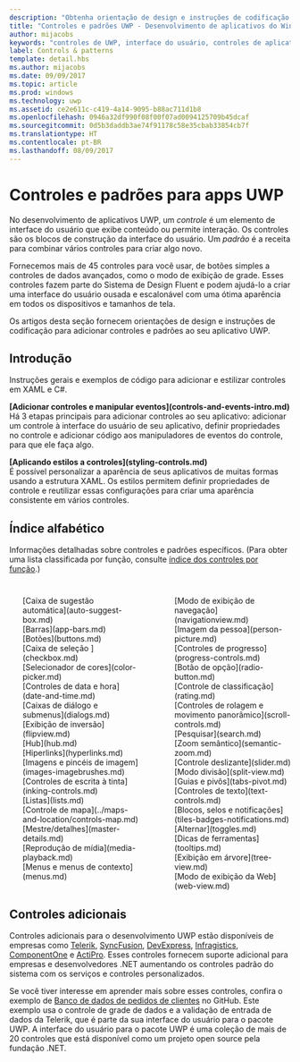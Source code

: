 ```yaml
---
description: "Obtenha orientação de design e instruções de codificação para adicionar controles e padrões ao seu aplicativo UWP. Encontre mais de 45 controles poderosos para uso com o seu aplicativo."
title: "Controles e padrões UWP - Desenvolvimento de aplicativos do Windows"
author: mijacobs
keywords: "controles de UWP, interface do usuário, controles de aplicativo"
label: Controls & patterns
template: detail.hbs
ms.author: mijacobs
ms.date: 09/09/2017
ms.topic: article
ms.prod: windows
ms.technology: uwp
ms.assetid: ce2e611c-c419-4a14-9095-b88ac711d1b8
ms.openlocfilehash: 0946a32df990f08f00f07ad0094125709b45dcaf
ms.sourcegitcommit: 0d5b3daddb3ae74f91178c58e35cbab33854cb7f
ms.translationtype: HT
ms.contentlocale: pt-BR
ms.lasthandoff: 08/09/2017
---
```

# <a name="controls-and-patterns-for-uwp-apps"></a>Controles e padrões para apps UWP
<link rel="stylesheet" href="https://az835927.vo.msecnd.net/sites/uwp/Resources/css/custom.css"> 

No desenvolvimento de aplicativos UWP, um <i>controle</i> é um elemento de interface do usuário que exibe conteúdo ou permite interação. Os controles são os blocos de construção da interface do usuário. Um <i>padrão</i> é a receita para combinar vários controles para criar algo novo.

Fornecemos mais de 45 controles para você usar, de botões simples a controles de dados avançados, como o modo de exibição de grade.  Esses controles fazem parte do Sistema de Design Fluent e podem ajudá-lo a criar uma interface do usuário ousada e escalonável com uma ótima aparência em todos os dispositivos e tamanhos de tela. 

Os artigos desta seção fornecem orientações de design e instruções de codificação para adicionar controles e padrões ao seu aplicativo UWP. 

## <a name="intro"></a>Introdução

Instruções gerais e exemplos de código para adicionar e estilizar controles em XAML e C#.

<div class="side-by-side">
<div class="side-by-side-content">
  <div class="side-by-side-content-left">
   <p><b>[Adicionar controles e manipular eventos](controls-and-events-intro.md)</b> <br/>
Há 3 etapas principais para adicionar controles ao seu aplicativo: adicionar um controle à interface do usuário de seu aplicativo, definir propriedades no controle e adicionar código aos manipuladores de eventos do controle, para que ele faça algo.</li>
</ul> 
</p>
  </div>
  <div class="side-by-side-content-right">
   <p><b>[Aplicando estilos a controles](styling-controls.md)</b> <br/>
É possível personalizar a aparência de seus aplicativos de muitas formas usando a estrutura XAML. Os estilos permitem definir propriedades de controle e reutilizar essas configurações para criar uma aparência consistente em vários controles.</p>
  </div>
</div>
</div>

## <a name="alphabetical-index"></a>Índice alfabético 

Informações detalhadas sobre controles e padrões específicos. (Para obter uma lista classificada por função, consulte [índice dos controles por função](controls-by-function.md).)

<div style="column-count: 2; column-gap: 40px; margin-top: 40px;" >
<ul style="margin-top: 0px; padding-top: 0px; list-style-type: none;">
<li style="list-style-type: none;">[Caixa de sugestão automática](auto-suggest-box.md)</li>

<li style="list-style-type: none;">[Barras](app-bars.md)</li>

<li style="list-style-type: none;">[Botões](buttons.md)</li>

<li style="list-style-type: none;">[Caixa de seleção ](checkbox.md)</li>

<li style="list-style-type: none;">[Selecionador de cores](color-picker.md)</li>

<li style="list-style-type: none;">[Controles de data e hora](date-and-time.md)</li>


<li style="list-style-type: none;">[Caixas de diálogo e submenus](dialogs.md)</li>

<li style="list-style-type: none;">[Exibição de inversão](flipview.md)</li>

<li style="list-style-type: none;">[Hub](hub.md)</li>

<li style="list-style-type: none;">[Hiperlinks](hyperlinks.md)</li>

<li style="list-style-type: none;">[Imagens e pincéis de imagem](images-imagebrushes.md)</li>

<li style="list-style-type: none;">[Controles de escrita à tinta](inking-controls.md)</li>

<li style="list-style-type: none;">[Listas](lists.md)</li>

<li style="list-style-type: none;">[Controle de mapa](../maps-and-location/controls-map.md)</li>

<li style="list-style-type: none;">[Mestre/detalhes](master-details.md)</li>

<li style="list-style-type: none;">[Reprodução de mídia](media-playback.md)</li>

<li style="list-style-type: none;">[Menus e menus de contexto](menus.md)</li>

<li style="list-style-type: none;">[Modo de exibição de navegação](navigationview.md)</li>

<li style="list-style-type: none;">[Imagem da pessoa](person-picture.md)</li>

<li style="list-style-type: none;">[Controles de progresso](progress-controls.md)</li>

<li style="list-style-type: none;">[Botão de opção](radio-button.md)</li>

<li style="list-style-type: none;">[Controle de classificação](rating.md)</li>

<li style="list-style-type: none;">[Controles de rolagem e movimento panorâmico](scroll-controls.md)</li>

<li style="list-style-type: none;">[Pesquisar](search.md)</li>

<li style="list-style-type: none;">[Zoom semântico](semantic-zoom.md)</li>

<li style="list-style-type: none;">[Controle deslizante](slider.md)</li>

<li style="list-style-type: none;">[Modo divisão](split-view.md)</li>

<li style="list-style-type: none;">[Guias e pivôs](tabs-pivot.md)</li>

<li style="list-style-type: none;">[Controles de texto](text-controls.md)</li>

<li style="list-style-type: none;">[Blocos, selos e notificações](tiles-badges-notifications.md)</li>


<li style="list-style-type: none;">[Alternar](toggles.md)</li>
<li style="list-style-type: none;">[Dicas de ferramentas](tooltips.md)</li>

<li style="list-style-type: none;">[Exibição em árvore](tree-view.md)</li>

<li style="list-style-type: none;">[Modo de exibição da Web](web-view.md)</li>
</ul>
</div>

## <a name="additional-controls"></a>Controles adicionais

Controles adicionais para o desenvolvimento UWP estão disponíveis de empresas como [Telerik](http://www.telerik.com/), [SyncFusion](https://www.syncfusion.com/products/uwp), [DevExpress](https://www.devexpress.com/Products/NET/Controls/Win10Apps/), [Infragistics](http://www.infragistics.com/products/universal-windows-platform), [ComponentOne](https://www.componentone.com/Studio/Platform/UWP) e [ActiPro](http://www.actiprosoftware.com/products/controls/universal). Esses controles fornecem suporte adicional para empresas e desenvolvedores .NET aumentando os controles padrão do sistema com os serviços e controles personalizados.  

Se você tiver interesse em aprender mais sobre esses controles, confira o exemplo de [Banco de dados de pedidos de clientes](https://github.com/Microsoft/Windows-appsample-customers-orders-database) no GitHub. Este exemplo usa o controle de grade de dados e a validação de entrada de dados da Telerik, que é parte da sua interface do usuário para o pacote UWP. A interface do usuário para o pacote UWP é uma coleção de mais de 20 controles que está disponível como um projeto open source pela fundação .NET.

